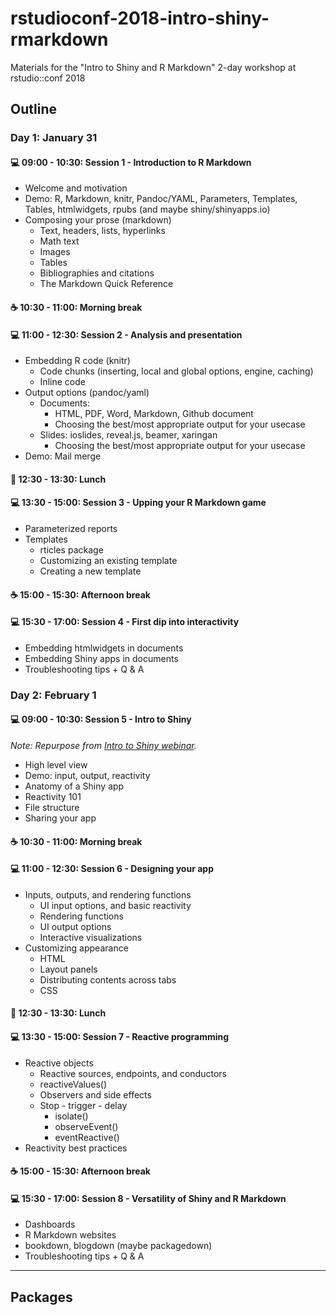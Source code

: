 # rstudioconf-2018-intro-shiny-rmarkdown

Materials for the "Intro to Shiny and R Markdown" 2-day workshop at rstudio::conf 2018

## Outline

### Day 1: January 31

#### :computer: 09:00 - 10:30: Session 1 - Introduction to R Markdown
  - Welcome and motivation
  - Demo: R, Markdown, knitr, Pandoc/YAML, Parameters, Templates, Tables, htmlwidgets, rpubs (and maybe shiny/shinyapps.io)
  - Composing your prose (markdown)
    - Text, headers, lists, hyperlinks
    - Math text
    - Images
    - Tables
    - Bibliographies and citations
    - The Markdown Quick Reference

#### :coffee: 10:30 - 11:00: Morning break

#### :computer: 11:00 - 12:30: Session 2 - Analysis and presentation
  - Embedding R code (knitr)
    - Code chunks (inserting, local and global options, engine, caching)
    - Inline code
  - Output options (pandoc/yaml) 
    - Documents: 
      - HTML, PDF, Word, Markdown, Github document
      - Choosing the best/most appropriate output for your usecase
    - Slides: ioslides, reveal.js, beamer, xaringan
      - Choosing the best/most appropriate output for your usecase
  - Demo: Mail merge
  
#### :fork_and_knife: 12:30 - 13:30: Lunch

#### :computer: 13:30 - 15:00: Session 3 - Upping your R Markdown game
  - Parameterized reports
  - Templates
      - rticles package
      - Customizing an existing template
      - Creating a new template

#### :coffee: 15:00 - 15:30: Afternoon break

#### :computer: 15:30 - 17:00: Session 4 - First dip into interactivity
  - Embedding htmlwidgets in documents
  - Embedding Shiny apps in documents
  - Troubleshooting tips + Q & A

### Day 2: February 1

#### :computer: 09:00 - 10:30: Session 5 - Intro to Shiny

*Note: Repurpose from [Intro to Shiny webinar](https://www.rstudio.com/resources/webinars/introduction-to-shiny/).*

  - High level view 
  - Demo: input, output, reactivity
  - Anatomy of a Shiny app 
  - Reactivity 101
  - File structure
  - Sharing your app
  
#### :coffee: 10:30 - 11:00: Morning break

#### :computer: 11:00 - 12:30: Session 6 - Designing your app
  - Inputs, outputs, and rendering functions
    - UI input options, and basic reactivity
    - Rendering functions
    - UI output options
    - Interactive visualizations
  - Customizing appearance
    - HTML 
    - Layout panels
    - Distributing contents across tabs
    - CSS

#### :fork_and_knife: 12:30 - 13:30: Lunch

#### :computer: 13:30 - 15:00: Session 7 - Reactive programming
  - Reactive objects
	  - Reactive sources, endpoints, and conductors
	  - reactiveValues()
	  - Observers and side effects
	- Stop - trigger - delay
	  - isolate() 
	  - observeEvent()
	  - eventReactive()
  - Reactivity best practices

#### :coffee: 15:00 - 15:30: Afternoon break

#### :computer: 15:30 - 17:00: Session 8 - Versatility of Shiny and R Markdown
  - Dashboards
  - R Markdown websites
  - bookdown, blogdown (maybe packagedown)
  - Troubleshooting tips + Q & A

---

## Packages

